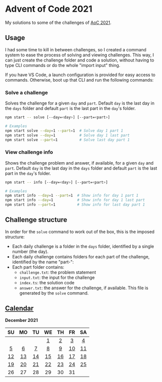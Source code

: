 # Advent of Code 2021

My solutions to some of the challenges of [AoC 2021](https://adventofcode.com/2021).

## Usage

I had some time to kill in between challenges, so I created a command system to ease the process of solving and viewing challenges. This way, I can just create the challenge folder and code a solution, without having to type CLI commands or do the whole "import input" thing.

If you have VS Code, a launch configuration is provided for easy access to commands. Otherwise, boot up that CLI and run the following commands:

### Solve a challenge

Solves the challenge for a given `day` and `part`. Default `day` is the last day in the `days` folder and default `part` is the last part in the `day`'s folder.

```bash
npm start -- solve [--day=<day>] [--part=<part>]

# Examples
npm start solve --day=1 --part=1  # Solve day 1 part 1
npm start solve --day=1           # Solve day 1 last part
npm start solve --part=1          # Solve last day part 1
```

### View challenge info

Shows the challenge problem and answer, if available, for a given `day` and `part`. Default `day` is the last day in the `days` folder and default `part` is the last part in the `day`'s folder.

```bash
npm start -- info [--day=<day>] [--part=<part>]

# Examples
npm start info --day=1 --part=1  # Show info for day 1 part 1
npm start info --day=1           # Show info for day 1 last part
npm start info --part=1          # Show info for last day part 1
```

## Challenge structure

In order for the `solve` command to work out of the box, this is the imposed structure:

* Each daily challenge is a folder in the `days` folder, identified by a single number (the day).
* Each daily challenge contains folders for each part of the challenge, identified by the name "part-<number>":
* Each part folder contains:
    - `challenge.txt`: the problem statement
    - `input.txt`: the input for the challenge
    - `index.ts`: the solution code
    - `answer.txt`: the answer for the challenge, if available. This file is generated by the `solve` command.

## [Calendar](src/days)

**December 2021**

|           SU            |           MO            |           TU            |           WE            |           TH            |           FR            |           SA            |
| :---------------------: | :---------------------: | :---------------------: | :---------------------: | :---------------------: | :---------------------: | :---------------------: |
|                         |                         |                         | [1](src/days/1)         | [2](src/days/2)         | [3](src/days/3)         | [4](src/days/4)         |
| [5](src/days/5)         | [6](src/days/6)         | [7](src/days/7)         | [8](src/days/8)         | [9](src/days/9)         | [10](src/days/10)       | [11](src/days/11)       |
| [12](src/days/12)       | [13](src/days/13)       | [14](src/days/14)       | [15](src/days/15)       | [16](src/days/16)       | [17](src/days/17)       | [18](src/days/18)       |
| [19](src/days/19)       | [20](src/days/20)       | [21](src/days/21)       | [22](src/days/22)       | [23](src/days/23)       | [24](src/days/24)       | [25](src/days/25)       |
|           26            |           27            |           28            |           29            |           30            |           31            |                         |